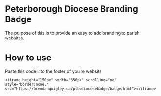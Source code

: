 # Peterborough Diocese Branding Badge

The purpose of this is to provide an easy to add branding to parish websites.

# How to use

Paste this code into the footer of you're website

`<iframe height="150px" width="350px" scrolling="no" style="border:none;" src="https://brendanquigley.ca/ptbodiocesebadge/badge.html"></iframe>`

